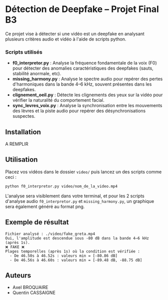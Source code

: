 # Détection de Deepfake – Projet Final B3

Ce projet vise à détecter si une vidéo est un deepfake en analysant plusieurs critères audio et vidéo à l'aide de scripts python.

### Scripts utilisés

- **f0_interpretor.py** : Analyse la fréquence fondamentale de la voix (F0) pour détecter des anomalies caractéristiques des deepfakes (sauts, stabilité anormale, etc).
- **missing_harmony.py** : Analyse le spectre audio pour repérer des pertes d'harmoniques dans la bande 4–6 kHz, souvent présentes dans les deepfakes.
- **clignement_oeil.py** : Détecte les clignements des yeux sur la vidéo pour vérifier la naturalité du comportement facial.
- **sync_levres_voix.py** : Analyse la synchronisation entre les mouvements des lèvres et la piste audio pour repérer des désynchronisations suspectes.

## Installation

A REMPLIR

## Utilisation

Placez vos vidéos dans le dossier `video/` puis lancez un des scripts comme ceci :
```sh
python f0_interpretor.py video/nom_de_la_video.mp4
```

L'analyse sera visiblement dans votre terminal, et pour les 2 scripts d'analyse audio `f0_interpretor.py` et `missing_harmony.py`, un graphique sera également généré au format png.

## Exemple de résultat

```
Fichier analysé : ./video/fake_greta.mp4
Oui, l'amplitude est descendue sous -80 dB dans la bande 4–6 kHz (après 1s).
❌ FAKE ❌
Plages temporelles (après 1s) où la condition est vérifiée :
  - De 46.50s à 46.52s : valeurs min = [-80.86 dB]
  - De 46.56s à 46.60s : valeurs min = [-89.48 dB, -88.75 dB]
```

## Auteurs
- Axel BROQUAIRE
- Quentin CASSAIGNE